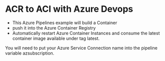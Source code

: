 # ACR to ACI with Azure Devops

* This Azure Pipelines example will build a Container
* push it into the Azure Container Registry  
* Automatically restart Azure Container Instances and consume the latest container image available under tag latest.

You will need to put your Azure Service Connection name into the pipeline variable azsubscription.
